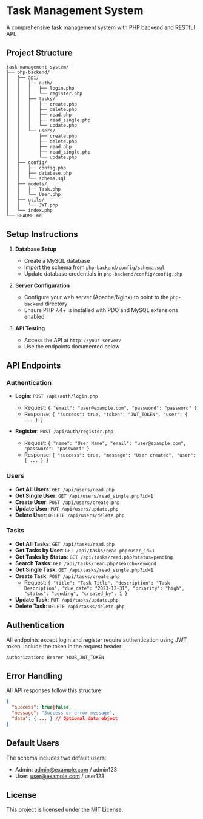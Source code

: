 # Task Management System

A comprehensive task management system with PHP backend and RESTful API.

## Project Structure

```
task-management-system/
├── php-backend/
│   ├── api/
│   │   ├── auth/
│   │   │   ├── login.php
│   │   │   └── register.php
│   │   ├── tasks/
│   │   │   ├── create.php
│   │   │   ├── delete.php
│   │   │   ├── read.php
│   │   │   ├── read_single.php
│   │   │   └── update.php
│   │   └── users/
│   │       ├── create.php
│   │       ├── delete.php
│   │       ├── read.php
│   │       ├── read_single.php
│   │       └── update.php
│   ├── config/
│   │   ├── config.php
│   │   ├── database.php
│   │   └── schema.sql
│   ├── models/
│   │   ├── Task.php
│   │   └── User.php
│   ├── utils/
│   │   └── JWT.php
│   └── index.php
└── README.md
```

## Setup Instructions

1. **Database Setup**
   - Create a MySQL database
   - Import the schema from `php-backend/config/schema.sql`
   - Update database credentials in `php-backend/config/config.php`

2. **Server Configuration**
   - Configure your web server (Apache/Nginx) to point to the `php-backend` directory
   - Ensure PHP 7.4+ is installed with PDO and MySQL extensions enabled

3. **API Testing**
   - Access the API at `http://your-server/`
   - Use the endpoints documented below

## API Endpoints

### Authentication

- **Login**: `POST /api/auth/login.php`
  - Request: `{ "email": "user@example.com", "password": "password" }`
  - Response: `{ "success": true, "token": "JWT_TOKEN", "user": { ... } }`

- **Register**: `POST /api/auth/register.php`
  - Request: `{ "name": "User Name", "email": "user@example.com", "password": "password" }`
  - Response: `{ "success": true, "message": "User created", "user": { ... } }`

### Users

- **Get All Users**: `GET /api/users/read.php`
- **Get Single User**: `GET /api/users/read_single.php?id=1`
- **Create User**: `POST /api/users/create.php`
- **Update User**: `PUT /api/users/update.php`
- **Delete User**: `DELETE /api/users/delete.php`

### Tasks

- **Get All Tasks**: `GET /api/tasks/read.php`
- **Get Tasks by User**: `GET /api/tasks/read.php?user_id=1`
- **Get Tasks by Status**: `GET /api/tasks/read.php?status=pending`
- **Search Tasks**: `GET /api/tasks/read.php?search=keyword`
- **Get Single Task**: `GET /api/tasks/read_single.php?id=1`
- **Create Task**: `POST /api/tasks/create.php`
  - Request: `{ "title": "Task Title", "description": "Task Description", "due_date": "2023-12-31", "priority": "high", "status": "pending", "created_by": 1 }`
- **Update Task**: `PUT /api/tasks/update.php`
- **Delete Task**: `DELETE /api/tasks/delete.php`

## Authentication

All endpoints except login and register require authentication using JWT token.
Include the token in the request header:

```
Authorization: Bearer YOUR_JWT_TOKEN
```

## Error Handling

All API responses follow this structure:
```json
{
  "success": true|false,
  "message": "Success or error message",
  "data": { ... } // Optional data object
}
```

## Default Users

The schema includes two default users:
- Admin: admin@example.com / admin123
- User: user@example.com / user123

## License

This project is licensed under the MIT License. 